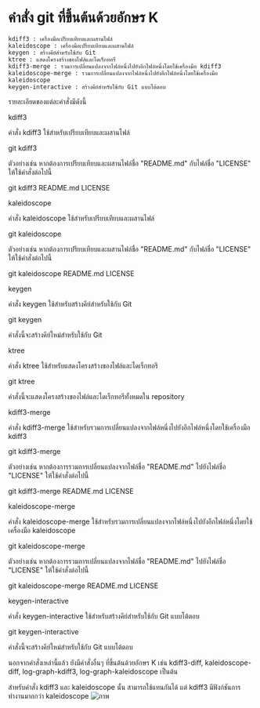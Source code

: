 # คำสั่ง git ที่ขึ้นต้นด้วยอักษร K

    kdiff3 : เครื่องมือเปรียบเทียบและผสานไฟล์
    kaleidoscope : เครื่องมือเปรียบเทียบและผสานไฟล์
    keygen : สร้างคีย์สำหรับใช้กับ Git
    ktree : แสดงโครงสร้างของไฟล์และไดเร็กทอรี
    kdiff3-merge : รวมการเปลี่ยนแปลงจากไฟล์หนึ่งไปยังอีกไฟล์หนึ่งโดยใช้เครื่องมือ kdiff3
    kaleidoscope-merge : รวมการเปลี่ยนแปลงจากไฟล์หนึ่งไปยังอีกไฟล์หนึ่งโดยใช้เครื่องมือ kaleidoscope
    keygen-interactive : สร้างคีย์สำหรับใช้กับ Git แบบโต้ตอบ

รายละเอียดของแต่ละคำสั่งมีดังนี้

kdiff3

คำสั่ง kdiff3 ใช้สำหรับเปรียบเทียบและผสานไฟล์

git kdiff3 <file1> <file2>

ตัวอย่างเช่น หากต้องการเปรียบเทียบและผสานไฟล์ชื่อ "README.md" กับไฟล์ชื่อ "LICENSE" ให้ใช้คำสั่งต่อไปนี้

git kdiff3 README.md LICENSE

kaleidoscope

คำสั่ง kaleidoscope ใช้สำหรับเปรียบเทียบและผสานไฟล์

git kaleidoscope <file1> <file2>

ตัวอย่างเช่น หากต้องการเปรียบเทียบและผสานไฟล์ชื่อ "README.md" กับไฟล์ชื่อ "LICENSE" ให้ใช้คำสั่งต่อไปนี้

git kaleidoscope README.md LICENSE

keygen

คำสั่ง keygen ใช้สำหรับสร้างคีย์สำหรับใช้กับ Git

git keygen

คำสั่งนี้จะสร้างคีย์ใหม่สำหรับใช้กับ Git

ktree

คำสั่ง ktree ใช้สำหรับแสดงโครงสร้างของไฟล์และไดเร็กทอรี

git ktree

คำสั่งนี้จะแสดงโครงสร้างของไฟล์และไดเร็กทอรีทั้งหมดใน repository

kdiff3-merge

คำสั่ง kdiff3-merge ใช้สำหรับรวมการเปลี่ยนแปลงจากไฟล์หนึ่งไปยังอีกไฟล์หนึ่งโดยใช้เครื่องมือ kdiff3

git kdiff3-merge <file1> <file2>

ตัวอย่างเช่น หากต้องการรวมการเปลี่ยนแปลงจากไฟล์ชื่อ "README.md" ไปยังไฟล์ชื่อ "LICENSE" ให้ใช้คำสั่งต่อไปนี้

git kdiff3-merge README.md LICENSE

kaleidoscope-merge

คำสั่ง kaleidoscope-merge ใช้สำหรับรวมการเปลี่ยนแปลงจากไฟล์หนึ่งไปยังอีกไฟล์หนึ่งโดยใช้เครื่องมือ kaleidoscope

git kaleidoscope-merge <file1> <file2>

ตัวอย่างเช่น หากต้องการรวมการเปลี่ยนแปลงจากไฟล์ชื่อ "README.md" ไปยังไฟล์ชื่อ "LICENSE" ให้ใช้คำสั่งต่อไปนี้

git kaleidoscope-merge README.md LICENSE

keygen-interactive

คำสั่ง keygen-interactive ใช้สำหรับสร้างคีย์สำหรับใช้กับ Git แบบโต้ตอบ

git keygen-interactive

คำสั่งนี้จะสร้างคีย์ใหม่สำหรับใช้กับ Git แบบโต้ตอบ

นอกจากคำสั่งเหล่านี้แล้ว ยังมีคำสั่งอื่นๆ ที่ขึ้นต้นด้วยอักษร K เช่น kdiff3-diff, kaleidoscope-diff, log-graph-kdiff3, log-graph-kaleidoscope เป็นต้น

สำหรับคำสั่ง kdiff3 และ kaleidoscope นั้น สามารถใช้แทนกันได้ แต่ kdiff3 มีฟังก์ชันการทำงานมากกว่า kaleidoscope
![ภาพ](https://github.com/AnchisaPhetnoi/Git_A-Z_Mission_65030289/assets/144197034/bd284aa8-ed41-4b23-956a-d71b7cfbcc9c)


